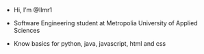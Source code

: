 - Hi, I’m @Ilmr1

- Software Engineering student at Metropolia University of Applied Sciences

- Know basics for python, java, javascript, html and css


